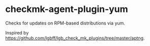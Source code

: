 # checkmk-agent-plugin-yum

Checks for updates on RPM-based distributions via yum.

Inspired by https://github.com/lgbff/lgb_check_mk_plugins/tree/master/aptng.
